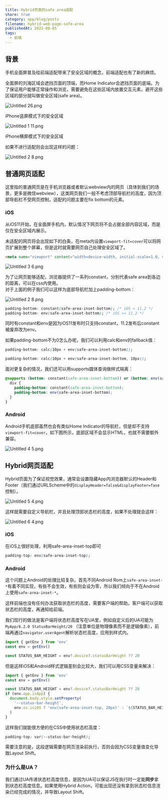 ```yaml
---
title: Hybrid页面的safe area适配
share: true
category: app/blog/posts
filename: hybrid-web-page-safe-area
publishedAt: 2022-08-05
tags:
  - 前端
---
```

## 背景

手机全面屏普及给前端适配带来了安全区域的概念，前端适配也有了新的麻烦。

全面屏的刘海区域会遮挡页面的顶端，而Home Indicator会遮挡页面的底端。为了保证用户能够正常操作和浏览，需要避免在这些区域内放置交互元素，避开这些区域的部分就叫做安全区域(safe area)。

![Untitled 26.png](/static/images/hybrid-web-page-safe-area/Untitled%2026.png)

iPhone竖屏模式下的安全区域

![Untitled 1 11.png](/static/images/hybrid-web-page-safe-area/Untitled%201%2011.png)

iPhone横屏模式下的安全区域

如果不进行适配则会出现这样的问题：

![Untitled 2 8.png](/static/images/hybrid-web-page-safe-area/Untitled%202%208.png)

## 普通网页适配

这里指的普通网页是在手机浏览器或者默认webview内的网页（具体到我们的场景，更多是微信webview），这类网页我们一般不考虑顶部导航栏的高度，因为顶部导航栏不受网页控制，适配的问题主要在fix bottom的元素。

### iOS

从iOS11开始，在全面屏手机内，默认情况下网页将不会占据全部内容区域，而是仅在安全区域内展示。

未适配的网页将会出现如下的白条，在meta内设置`viewport-fit=cover`可以将网页扩展到整个屏幕，但是这时就需要网页自己处理安全区域了。

```HTML
<meta name="viewport" content="width=device-width, initial-scale=1.0, viewport-fit=cover">
```

![Untitled 3 6.png](/static/images/hybrid-web-page-safe-area/Untitled%203%206.png)

为了让网页能够适配，浏览器提供了一系列constant，分别代表safe area到各边的距离，可以在css内使用。  
对于上面的例子我们可以这样为底部导航栏加上padding-bottom：  

![Untitled 2 8.png](/static/images/hybrid-web-page-safe-area/Untitled%202%208.png)

```CSS
padding-bottom: constant(safe-area-inset-bottom); /* iOS < 11.2 */
padding-bottom: env(safe-area-inset-bottom); /* iOS >= 11.2 */
```

同时有constant和env是因为iOS11发布时只支持constant，11.2发布后constant被废弃改为env。

如果padding-bottom不为0怎么办呢，我们可以利用calc和env的fallback值：

```CSS
padding-bottom: calc(10px + env(safe-area-inset-bottom));
```

```CSS
padding-bottom: calc(10px + env(safe-area-inset-bottom, 10px));
```

面对更复杂的情况，我们还可以用supports媒体查询做样式隔离：

```CSS
@supports (bottom: constant(safe-area-inset-bottom)) or (bottom: env(safe-area-inset-bottom)) {
  div {
    padding-bottom: constant(safe-area-inset-bottom);
    padding-bottom: env(safe-area-inset-bottom);
  }
}
```

### Android

Android手机底部虽然也会有类似Home Indicator的导航栏，但是却不支持`viewport-fit=cover`，如下图所示，底部区域不会显示HTML，也就不需要额外兼容。

![Untitled 4 5.png](/static/images/hybrid-web-page-safe-area/Untitled%204%205.png)

## Hybrid网页适配

Hybrid页面为了保证视觉效果，通常会设置隐藏App内浏览器默认的Header和Footer（我们通过URLScheme中的`displayHeader=false&displayFooter=fase`控制）。

![Untitled 5 4.png](/static/images/hybrid-web-page-safe-area/Untitled%205%204.png)

这样就需要自定义导航栏，并且处理顶部状态栏的高度，如果不处理就会这样：

![Untitled 6 4.png](/static/images/hybrid-web-page-safe-area/Untitled%206%204.png)

### iOS

在iOS上很好处理，利用safe-area-inset-top即可

```CSS
padding-top: env(safe-area-inset-top); 
```

### Android

这个问题上Android的处理比较复杂。首先不同Android Rom上`safe-area-inset-*`有着不同实现，有些不会生效，有些则会设为零，所以我们倾向于不在Android上使用`safe-area-inset-*`。

这样前端也没有任何办法获取状态栏的高度，需要客户端的帮助。客户端可以获取状态栏的高度，再通知给前端。

我们现行的做法是客户端将状态栏高度写在UA里，例如自定义后的UA可能为 `MyApp/6.2.0 StatusBarHeight/20` （注意单位是物理像素而不是逻辑像素），前端再通过`navigator.userAgent`解析状态栏高度，应用到样式内。

```TypeScript
import { getEnv } from 'env'
const env = getEnv()

const STATUS_BAR_HEIGHT = env?.device?.statusBarHeight ?? 20
```

但是这样iOS和Android样式逻辑差别会比较大，我们可以用CSS变量来解决：

```TypeScript
import { getEnv } from 'env'
const env = getEnv()

const STATUS_BAR_HEIGHT = env?.device?.statusBarHeight ?? 20
if (env.app.isApp) {
  document.body.style.setProperty(
    '--status-bar-height',
    env.os.isiOS ? 'env(safe-area-inset-top, 20px)' : `${STATUS_BAR_HEIGHT}px`
  )
}
```

这样我们就能很方便的在CSS中使用状态栏高度：

```CSS
padding-top: var(--status-bar-height);
```

需要注意的是，这段逻辑需要在网页渲染前执行，否则会因为CSS变量值变化导致Layout Shift。

### 为什么是UA？

我们通过UA传递状态栏高度信息，是因为UA可以保证JS在执行时一定能**同步**拿到状态栏高度信息。如果使用Hybrid Action，可能出现还没有拿到状态栏信息渲染已经完成的情况，并导致Layout Shift。